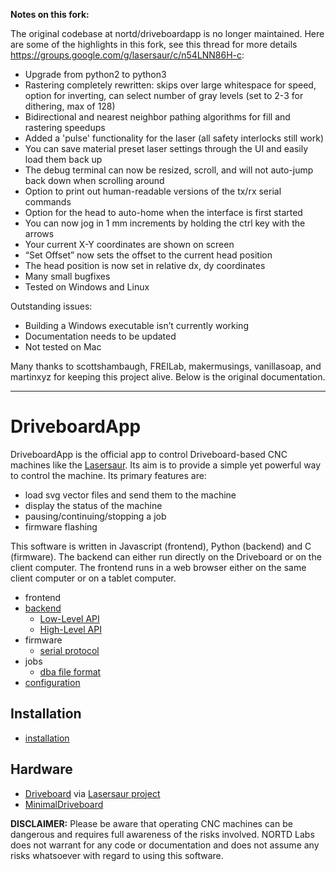 **Notes on this fork:**

The original codebase at nortd/driveboardapp is no longer maintained. Here are some of the highlights in this fork, see this thread for more details https://groups.google.com/g/lasersaur/c/n54LNN86H-c:
* Upgrade from python2 to python3
* Rastering completely rewritten: skips over large whitespace for speed, option for inverting, can select number of gray levels (set to 2-3 for dithering, max of 128)
* Bidirectional and nearest neighbor pathing algorithms for fill and rastering speedups
* Added a 'pulse' functionality for the laser (all safety interlocks still work)
* You can save material preset laser settings through the UI and easily load them back up
* The debug terminal can now be resized, scroll, and will not auto-jump back down when scrolling around
* Option to print out human-readable versions of the tx/rx serial commands
* Option for the head to auto-home when the interface is first started
* You can now jog in 1 mm increments by holding the ctrl key with the arrows
* Your current X-Y coordinates are shown on screen
* “Set Offset” now sets the offset to the current head position
* The head position is now set in relative dx, dy coordinates
* Many small bugfixes
* Tested on Windows and Linux

Outstanding issues:
* Building a Windows executable isn’t currently working
* Documentation needs to be updated
* Not tested on Mac

Many thanks to scottshambaugh, FREILab, makermusings, vanillasoap, and martinxyz for keeping this project alive. Below is the original documentation.

-------------

DriveboardApp
=============

DriveboardApp is the official app to control Driveboard-based CNC machines like the [Lasersaur](http://lasersaur.com). Its aim is to provide a simple yet powerful way to control the machine. Its primary features are:

- load svg vector files and send them to the machine
- display the status of the machine
- pausing/continuing/stopping a job
- firmware flashing

This software is written in Javascript (frontend), Python (backend) and C (firmware). The backend can either run directly on the Driveboard or on the client computer. The frontend runs in a web browser either on the same client computer or on a tablet computer.

- frontend
- [backend](docs/backend.md)
  - [Low-Level API](docs/api_low.md)
  - [High-Level API](docs/api_high.md)
- firmware
  - [serial protocol](docs/protocol.md)
- jobs
  - [dba file format](docs/dba.md)
- [configuration](docs/configure.md)


Installation
------------
- [installation](docs/install.md)

Hardware
--------
- [Driveboard](https://github.com/nortd/lasersaur/wiki/driveboard) via [Lasersaur project](http://www.lasersaur.com)
- [MinimalDriveboard](docs/minimaldriveboard.md)


**DISCLAIMER:** Please be aware that operating CNC machines can be dangerous and requires full awareness of the risks involved. NORTD Labs does not warrant for any code or documentation and does not assume any risks whatsoever with regard to using this software.

